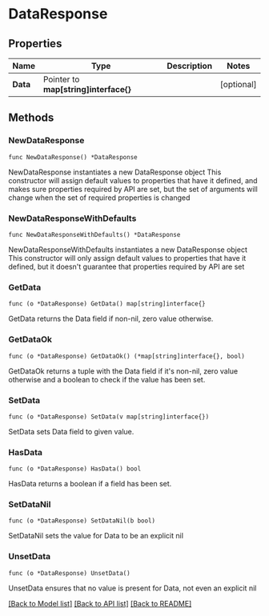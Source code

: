 # DataResponse

## Properties

Name | Type | Description | Notes
------------ | ------------- | ------------- | -------------
**Data** | Pointer to **map[string]interface{}** |  | [optional] 

## Methods

### NewDataResponse

`func NewDataResponse() *DataResponse`

NewDataResponse instantiates a new DataResponse object
This constructor will assign default values to properties that have it defined,
and makes sure properties required by API are set, but the set of arguments
will change when the set of required properties is changed

### NewDataResponseWithDefaults

`func NewDataResponseWithDefaults() *DataResponse`

NewDataResponseWithDefaults instantiates a new DataResponse object
This constructor will only assign default values to properties that have it defined,
but it doesn't guarantee that properties required by API are set

### GetData

`func (o *DataResponse) GetData() map[string]interface{}`

GetData returns the Data field if non-nil, zero value otherwise.

### GetDataOk

`func (o *DataResponse) GetDataOk() (*map[string]interface{}, bool)`

GetDataOk returns a tuple with the Data field if it's non-nil, zero value otherwise
and a boolean to check if the value has been set.

### SetData

`func (o *DataResponse) SetData(v map[string]interface{})`

SetData sets Data field to given value.

### HasData

`func (o *DataResponse) HasData() bool`

HasData returns a boolean if a field has been set.

### SetDataNil

`func (o *DataResponse) SetDataNil(b bool)`

 SetDataNil sets the value for Data to be an explicit nil

### UnsetData
`func (o *DataResponse) UnsetData()`

UnsetData ensures that no value is present for Data, not even an explicit nil

[[Back to Model list]](../README.md#documentation-for-models) [[Back to API list]](../README.md#documentation-for-api-endpoints) [[Back to README]](../README.md)


